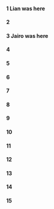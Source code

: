 #### 1 Lian was here 
#### 2
#### 3 Jairo was here 
#### 4
#### 5
#### 6
#### 7
#### 8
#### 9
#### 10
#### 11
#### 12
#### 13
#### 14
#### 15
